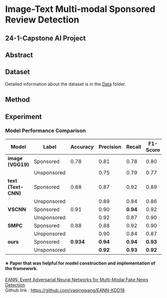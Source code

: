# Image-Text Multi-modal Sponsored Review Detection
##  24-1-Capstone AI Project

## Abstract

## Dataset
Detailed information about the dataset is in the [Data](https://github.com/Kim-Bogeun/24-1-Capstone/tree/main/Data) folder.

## Method


## Experiment
### Model Performance Comparison

| Model         | Label        | Accuracy | Precision | Recall | F1-Score |
|---------------|--------------|----------|-----------|--------|----------|
| **image (VGG19)** | Sponsored    | 0.78     | 0.81     | 0.78   | 0.80     |
|               | Unsponsored      |          | 0.75     | 0.79   | 0.77   |
| **text (Text-CNN)** | Sponsored    | 0.88     | 0.87      | 0.92   | 0.89     |
|               | Unsponsored  |      | 0.89      | 0.84   | 0.86     |
| **VSCNN**         | Sponsored    | 0.91     | 0.90      | **0.94**   | 0.92     |
|               | Unsponsored  |    |  0.92       | 0.87  | 0.90     |
| **SMPC**          | Sponsored    | 0.88     | 0.88      | 0.92   | 0.90     |
|               | Unsponsored  |    | 0.90      | 0.84   | 0.87     |
| **ours**          | Sponsored    | **0.934**    | **0.94**      | **0.94**   | **0.93**     |
|               | Unsponsored  |     | **0.92**      | **0.93**   | **0.92**    |





#### ※ Paper that was helpful for model construction and implementation of the framework.
[EANN: Event Adversarial Neural Networks for Multi-Modal Fake News Detection](https://dl.acm.org/citation.cfm?id=3219819.3219903)     
Github link : https://github.com/yaqingwang/EANN-KDD18

